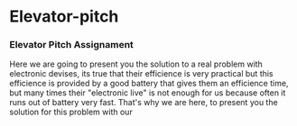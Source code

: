 Elevator-pitch
==============

### Elevator Pitch Assignament
Here we are going to present you the solution to a real problem with electronic devises, its true that their efficience is very practical but this efficience is provided by a good battery that gives them an efficience time, but many times their "electronic live" is not enough for us because often it runs out of battery very fast. That's why we are here, to present you the solution for this problem with our 
